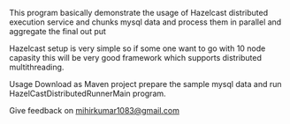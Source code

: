 This program basically demonstrate the usage of Hazelcast distributed execution service and chunks mysql data and process them in parallel
and aggregate the final out put 

Hazelcast setup is very simple so if some one want to go with 10 node capasity this will be very good framework which supports distributed
multithreading.

Usage Download as Maven project prepare the sample mysql data and run HazelCastDistributedRunnerMain program.

Give feedback on mihirkumar1083@gmail.com
